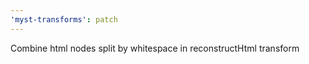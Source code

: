```yaml
---
'myst-transforms': patch
---
```


Combine html nodes split by whitespace in reconstructHtml transform
